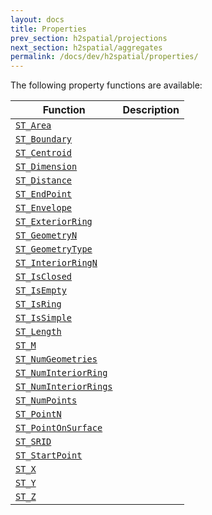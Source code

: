 ```yaml
---
layout: docs
title: Properties
prev_section: h2spatial/projections
next_section: h2spatial/aggregates
permalink: /docs/dev/h2spatial/properties/
---
```


The following property functions are available:

| Function | Description |
| - | - |
| [`ST_Area`](../../../ST_Area) | |
| [`ST_Boundary`](../../../ST_Boundary) | |
| [`ST_Centroid`](../../../ST_Centroid) | |
| [`ST_Dimension`](../../../ST_Dimension) | |
| [`ST_Distance`](../../../ST_Distance) | |
| [`ST_EndPoint`](../../../ST_EndPoint) | |
| [`ST_Envelope`](../../../ST_Envelope) | |
| [`ST_ExteriorRing`](../../../ST_ExteriorRing) | |
| [`ST_GeometryN`](../../../ST_GeometryN) | |
| [`ST_GeometryType`](../../../ST_GeometryType) | |
| [`ST_InteriorRingN`](../../../ST_InteriorRingN) | |
| [`ST_IsClosed`](../../../ST_IsClosed) | |
| [`ST_IsEmpty`](../../../ST_IsEmpty) | |
| [`ST_IsRing`](../../../ST_IsRing) | |
| [`ST_IsSimple`](../../../ST_IsSimple) | |
| [`ST_Length`](../../../ST_Length) | |
| [`ST_M`](../../../ST_M) | |
| [`ST_NumGeometries`](../../../ST_NumGeometries) | |
| [`ST_NumInteriorRing`](../../../ST_NumInteriorRing) | |
| [`ST_NumInteriorRings`](../../../ST_NumInteriorRings) | |
| [`ST_NumPoints`](../../../ST_NumPoints) | |
| [`ST_PointN`](../../../ST_PointN) | |
| [`ST_PointOnSurface`](../../../ST_PointOnSurface) | |
| [`ST_SRID`](../../../ST_SRID) | |
| [`ST_StartPoint`](../../../ST_StartPoint) | |
| [`ST_X`](../../../ST_X) | |
| [`ST_Y`](../../../ST_Y) | |
| [`ST_Z`](../../../ST_Z) | |
